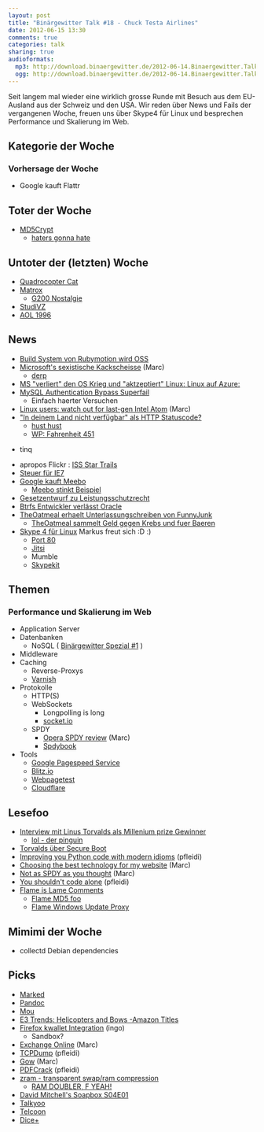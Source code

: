 ```yaml
---
layout: post
title: "Binärgewitter Talk #18 - Chuck Testa Airlines"
date: 2012-06-15 13:30
comments: true
categories: talk
sharing: true
audioformats:
  mp3: http://download.binaergewitter.de/2012-06-14.Binaergewitter.Talk.18.mp3
  ogg: http://download.binaergewitter.de/2012-06-14.Binaergewitter.Talk.18.ogg
---
```

Seit langem mal wieder eine wirklich grosse Runde mit Besuch aus dem EU-Ausland aus der Schweiz und den USA. Wir reden über News und Fails der vergangenen Woche, freuen uns über Skype4 für Linux und besprechen Performance und Skalierung im Web.

## Kategorie der Woche
### Vorhersage der Woche
- Google kauft Flattr

## Toter der Woche

- [MD5Crypt]( http://www.theinquirer.net/inquirer/news/2183126/md5crypt-author-algorithm-secure )
    * [haters gonna hate]( http://news.ycombinator.com/item?id=4086257 )
    
## Untoter der (letzten) Woche

- [Quadrocopter Cat]( http://www.geekologie.com/2012/06/weirdo-turns-his-taxidermied-cat-into-a.php )
- [Matrox]( http://www.macrumors.com/2012/06/03/matrox-announces-ds-1-thunderbolt-docking-station-for-249/ )
    * [G200 Nostalgie]( http://en.wikipedia.org/wiki/Matrox_G200 )
- [StudiVZ]( http://www.heise.de/newsticker/meldung/SchuelerVZ-wird-zu-Idpool-1615249.html )
- [AOL 1996]( http://twitter.com/miuirom/status/208123120945606656/photo/1 )

## News

- [Build System von Rubymotion wird OSS]( http://blog.rubymotion.com/post/24197887535/community-open-source-updates )
- [Microsoft's sexistische Kackscheisse]( https://www.youtube.com/watch?v=JUMjxnKzUlQ&t=1m29s ) (Marc)
    - [derp]( http://programmersbeingdicks.tumblr.com/post/24672843165/microsofts-ndc-2012-event )
- [MS "verliert" den OS Krieg und "aktzeptiert" Linux: Linux auf Azure:]( http://www.linux-magazin.de/content/view/full/69129 )
- [MySQL Authentication Bypass Superfail]( http://thehackernews.com/2012/06/cve-2012-2122-serious-mysql.html )
    - Einfach haerter Versuchen
- [Linux users: watch out for last-gen Intel Atom]( https://gist.github.com/2925633 ) (Marc)
- ["In deinem Land nicht verfügbar" als HTTP Statuscode?]( http://www.¡tbray.org/tmp/draft-tbray-http-legally-restricted-status.html#anchor3 )
    * [hust hust]( http://privateinternetaccess.com )
    * [WP: Fahrenheit 451](https://de.wikipedia.org/wiki/Fahrenheit_451 )
* tinq
- apropos Flickr : [ISS Star Trails]( http://www.flickr.com/photos/nasa_jsc_photo/sets/72157629726792248/with/7257867240/ )
- [Steuer für IE7]( http://www.kogan.com/au/blog/new-internet-explorer-7-tax/ )
- [Google kauft Meebo]( http://techcrunch.com/2012/06/04/confirmed-google-is-buying-meebo-the-startup-that-turned-chat-into-a-business/ )
    * [Meebo stinkt Beispiel]( http://www.slate.com/ )
- [Gesetzentwurf zu Leistungsschutzrecht](http://www.irights.info/index.php?q=node/2224 )
- [Btrfs Entwickler verlässt Oracle](http://www.linux-magazin.de/NEWS/Btrfs-Entwickler-Chris-Mason-wechselt-Arbeitgeber )
- [TheOatmeal erhaelt Unterlassungschreiben von FunnyJunk]( http://theoatmeal.com/blog/funnyjunk_letter )
    - [TheOatmeal sammelt Geld gegen Krebs und fuer Baeren]( http://www.indiegogo.com/bearlovegood )
- [Skype 4 für Linux]( http://blogs.skype.com/linux/2012/06/skype_40_for_linux.html ) Markus freut sich :D :)
    * [Port 80]( http://www.aspnetzone.de/blogs/peterbucher/archive/2007/08/07/skype-klaut-port-80.aspx )
    * [Jitsi]( https://jitsi.org/ )
    * Mumble
    * [Skypekit]( http://developer.skype.com/public/skypekit )

## Themen

### Performance und Skalierung im Web

- Application Server
- Datenbanken
    - NoSQL ( [Binärgewitter Spezial #1]( http://blog.binaergewitter.de/blog/2011/01/09/binaergewitter-number-1-nosql/ ) )
- Middleware
- Caching
    * Reverse-Proxys
    * [Varnish]( https://www.varnish-cache.org/ )
- Protokolle
    * HTTP(S)
    * WebSockets
        * Longpolling is long
        * [socket.io]( http://socket.io/ )
    * SPDY
        * [Opera SPDY review]( http://lists.w3.org/Archives/Public/ietf-http-wg/2012AprJun/0498 ) (Marc)
        * [Spdybook]( http://spdybook.com/ )
- Tools
    * [Google Pagespeed Service]( https://developers.google.com/speed/pagespeed/insights )
    * [Blitz.io]( http://blitz.io/ )
    * [Webpagetest]( http://www.webpagetest.org/ )
    * [Cloudflare]( http://cloudflare.com/ )

## Lesefoo

- [Interview mit Linus Torvalds als Millenium prize Gewinner]( http://techcrunch.com/2012/04/19/an-interview-with-millenium-technology-prize-finalist-linus-torvalds )
    * [lol - der pinguin](http://i.imgur.com/FadAu.jpg )
- [Torvalds über Secure Boot](http://www.pro-linux.de/news/1/18466/linus-torvalds-ueber-secure-boot.html )
- [Improving you Python code with modern idioms]( http://python3porting.com/improving.html ) (pfleidi)
- [Choosing the best technology for my website]( http://beta.branch.com/choosing-the-best-technology-for-my-website ) (Marc)
- [Not as SPDY as you thought]( http://www.guypo.com/technical/not-as-spdy-as-you-thought/ ) (Marc)
- [You shouldn't code alone]( http://steelcityrubyconf.org/blog/2012/05/04/why-you-shouldnt-code-alone/ ) (pfleidi)
- [Flame is Lame Comments]( http://news.ycombinator.net/item?id=4099871 )
    * [Flame MD5 foo]( http://trailofbits.files.wordpress.com/2012/06/flame-md5.pdf )
    * [Flame Windows Update Proxy]( http://www.securelist.com/en/blog/208193566/Flame_Replication_via_Windows_Update_MITM_proxy_server )

## Mimimi der Woche

- collectd Debian dependencies

## Picks

- [Marked]( http://markedapp.com/ )
- [Pandoc]( http://johnmacfarlane.net/pandoc/ )
- [Mou]( http://mouapp.com/ )
- [E3 Trends: Helicopters and Bows -Amazon Titles]( http://www.amazon.com/gp/feature.html/?ie=UTF8&plgroup=2&tag=krebsco-21&linkCode=ur2&docId=1000807831&camp=1789&creative=390957 )
- [Firefox kwallet Integration](https://addons.mozilla.org/en-US/firefox/addon/kde-wallet-password-integratio/ ) (ingo)
    * Sandbox?
- [Exchange Online]( http://www.microsoft.com/en-us/office365/exchange-online.aspx#fbid=MTDUQsjjoD_ ) (Marc)
- [TCPDump]( http://www.tcpdump.org/ ) (pfleidi)
- [Gow]( https://github.com/bmatzelle/gow ) (Marc)
- [PDFCrack]( http://pdfcrack.sourceforge.net/ ) (pfleidi)
- [zram - transparent swap/ram compression](http://www.webupd8.org/2011/10/increased-performance-in-linux-with.html )
    * [RAM DOUBLER, F YEAH!]( http://www.lowtek.com/maxram/rd.html )
- [David Mitchell's Soapbox S04E01]( http://www.youtube.com/watch?v=ttMrSCnQnnk )
- [Talkyoo]( http://www.talkyoo.net/ )
- [Telcoon](http://www.telcoon.de/ )
- [Dice+]( http://www.theverge.com/2012/6/8/3072284/dice-plus-digital-die-ios-android )

